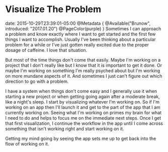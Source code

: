 # Visualize The Problem
date: 2015-10-29T23:39:01-05:00
@Metadata {
  @Available("Brunow", introduced: "2017.01.20")
  @PageColor(purple)
}
Sometimes I can approach a problem and know exactly where I want to get started and the first few things I want to accomplish. Usually I've been thinking about a particular problem for a while or I've just gotten really excited due to the proper dosage of caffeine. I love that situation.

But most of the time things don't come that easily. Maybe I'm working on a project that I don't really like but I know that it is important to get it done. Or maybe I'm working on something I'm really psyched about but I'm working on more mundane aspects of it. And sometimes I just can't figure out which direction to go with a problem.

I have a system when things don't come easy and I generally use it when starting a new project or when getting going again after a moderate break, like a night's sleep. I start by visualizing whatever I'm working on. So if I'm working on an app then I'll launch it and get to the part of the app that I am currently working on. Seeing what I'm working on primes my brain for what I need to do and helps to focus me on the immediate next steps. Once I get that first visualization, I continue the workflow in the app until I come across something that isn't working right and start working on it.

Getting my mind going by seeing the app sets me up to get back into the flow of working on it.
